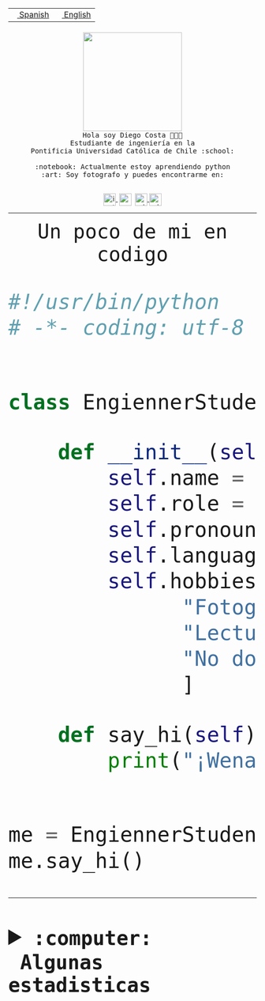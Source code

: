 <table border="0"  align="right">
 <tr><td><a href="README.md"><img src="https://upload.wikimedia.org/wikipedia/commons/thumb/8/89/Bandera_de_Espa%C3%B1a.svg/1200px-Bandera_de_Espa%C3%B1a.svg.png" height="10"> Spanish</a></td>
 <td><a href="README.en.md"><img src="https://upload.wikimedia.org/wikipedia/commons/a/a4/Flag_of_the_United_States.svg" height="10"> English</a></td></tr>
</table><br><br><br>


<p align="center">
  <img src="https://github.com/diegocostares/diegocostares/blob/main/Images/aaa2.gif?raw=true" height="200px" weight="200px">
  <br><samp>
    Hola soy Diego Costa 👨🏻‍💻<br>
    Estudiante de ingeniería en la <br>
    Pontificia Universidad Católica de Chile :school:<br>
  <br>
    :notebook: Actualmente estoy aprendiendo python <br>
    :art: Soy fotografo y puedes encontrarme en: <br>
  <br></samp>
  
</p>

<p align="center">
   <a href="https://instagram.com/diegocosta_no" target="blank">
    <img 
    align="center" src="https://cdn.jsdelivr.net/npm/simple-icons@3.0.1/icons/instagram.svg" alt="instagram" height="25px" width="25px" />
  </a>
  <a style="border: 3px solid; color: white;"href="https://t.me/diegocosta_no" target="blank">
  <img
  align="center" alt="Telegram" width="25px" src="https://icons-for-free.com/iconfiles/png/512/Telegram-1324888767380505522.png" />
</a>
<a href="https://api.whatsapp.com/send?phone=56971897835&text=Hola!" target="blank">
  <img
  align="center" alt="wtsp" width="25px" src="https://img.icons8.com/pastel-glyph/2x/whatsapp--v2.png" />
</a>
<a href="https://www.linkedin.com/in/diego-costa-786249213/" target="blank">
  <img
  align="center" alt="wtsp" width="25px" src="https://img.icons8.com/metro/452/linkedin.png" />
</a>

  </a>
</p>

---


<p align="center"><font size="25"><samp>Un poco de mi en codigo</samp></front></p>


```python
#!/usr/bin/python
# -*- coding: utf-8 -*-


class EngiennerStudent:

    def __init__(self):
        self.name = "Diego Costa"
        self.role = "Estudiante"
        self.pronouns = "he/him"
        self.language_spoken = ["es_CL", "en_US"]
        self.hobbies = [
              "Fotografia",
              "Lectura",
              "No dormir",
              ]

    def say_hi(self):
        print("¡Wena mundo!")


me = EngiennerStudent()
me.say_hi()
```
---
<details>
  <summary><b><samp>:computer: &nbsp;Algunas estadisticas</samp></b></summary>
  <br/></p>

<!--START_SECTION:waka-->
![Code Time](http://img.shields.io/badge/Code%20Time-787%20hrs%2058%20mins-blue)

**Soy nocturno 🦉** 

```text
🌞 Mañana                 9 commits           ░░░░░░░░░░░░░░░░░░░░░░░░░   00.41 % 
🌆 Día                    684 commits         ████████░░░░░░░░░░░░░░░░░   31.18 % 
🌃 Tarde                  933 commits         ███████████░░░░░░░░░░░░░░   42.53 % 
🌙 Noche                  568 commits         ██████░░░░░░░░░░░░░░░░░░░   25.89 % 
```
📅 **Soy más productivo los Martes** 

```text
Lunes                    334 commits         ████░░░░░░░░░░░░░░░░░░░░░   15.22 % 
Martes                   445 commits         █████░░░░░░░░░░░░░░░░░░░░   20.28 % 
Miércoles                299 commits         ███░░░░░░░░░░░░░░░░░░░░░░   13.63 % 
Jueves                   274 commits         ███░░░░░░░░░░░░░░░░░░░░░░   12.49 % 
Viernes                  365 commits         ████░░░░░░░░░░░░░░░░░░░░░   16.64 % 
Sábado                   203 commits         ██░░░░░░░░░░░░░░░░░░░░░░░   09.25 % 
Domingo                  274 commits         ███░░░░░░░░░░░░░░░░░░░░░░   12.49 % 
```


📊 **Esta semana me dediqué a** 

```text
🐱‍💻 Proyectos: 
2023-1-S4-Grupo2-Movil   1 hr 20 mins        ██████████░░░░░░░░░░░░░░░   41.93 % 
Tareas 2023              37 mins             █████░░░░░░░░░░░░░░░░░░░░   19.57 % 
2023-1-S4-Grupo2-Web     35 mins             █████░░░░░░░░░░░░░░░░░░░░   18.32 % 
a                        26 mins             ███░░░░░░░░░░░░░░░░░░░░░░   13.73 % 
WEB                      12 mins             ██░░░░░░░░░░░░░░░░░░░░░░░   06.45 % 
```


 Last Updated on 05/04/2023 18:26:45 UTC
<!--END_SECTION:waka-->
  
  

<p align="center"> <img src="https://github-readme-stats.vercel.app/api?username=diegocostares&show_icons=true&theme=ayu-mirage" alt="abhisheknaiidu" /></p>
 
</details>
